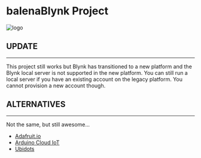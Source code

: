 # balenaBlynk Project
![logo](./images/blynk-balena-logo.png)

## UPDATE
---
This project still works but Blynk has transitioned to a new platform and the Blynk local server is not supported in the new platform. You can still run a local server if you have an existing account on the legacy platform. You cannot provision a new account though. 

## ALTERNATIVES
---
Not the same, but still awesome...
* [Adafruit.io](https://io.adafruit.com/)
* [Arduino Cloud IoT](https://docs.arduino.cc/cloud/iot-cloud)
* [Ubidots](https://ubidots.com/)